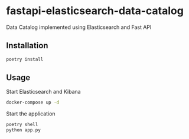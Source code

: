 # fastapi-elasticsearch-data-catalog
 Data Catalog implemented using Elasticsearch and Fast API


## Installation

```bash
poetry install
```

## Usage

Start Elasticsearch and Kibana

```bash
docker-compose up -d
```

Start the application

```bash
poetry shell
python app.py
```
